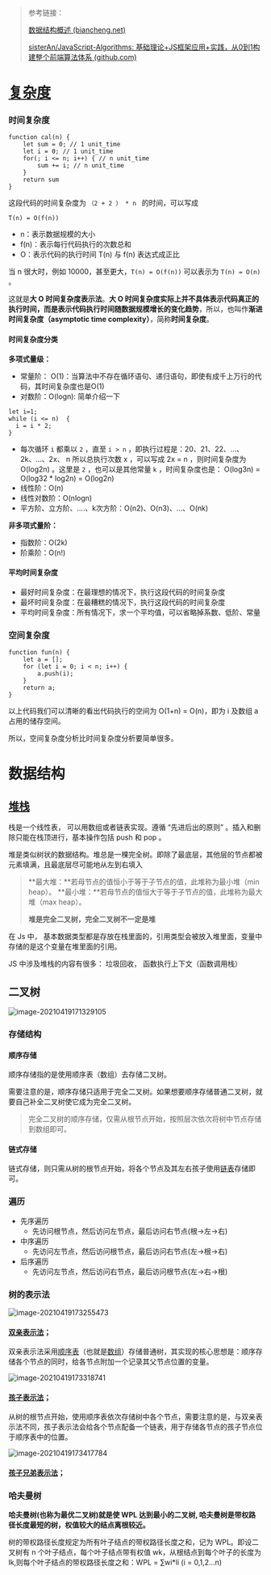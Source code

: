 > 参考链接：
>
>  [数据结构概述 (biancheng.net)](http://data.biancheng.net/intro/)
>
> [sisterAn/JavaScript-Algorithms: 基础理论+JS框架应用+实践，从0到1构建整个前端算法体系 (github.com)](https://github.com/sisterAn/JavaScript-Algorithms)





# [复杂度](https://github.com/sisterAn/JavaScript-Algorithms/issues/1)



### 时间复杂度



```
function cal(n) {
    let sum = 0; // 1 unit_time
    let i = 0; // 1 unit_time
    for(; i <= n; i++) { // n unit_time
        sum += i; // n unit_time
    }
    return sum
}
```



这段代码的时间复杂度为  `（2 + 2 ） * n ` 的时间，可以写成

```
T(n) = O(f(n))
```



- n：表示数据规模的大小
- f(n)：表示每行代码执行的次数总和
- O：表示代码的执行时间 T(n) 与 f(n) 表达式成正比

当 n 很大时，例如 10000，甚至更大，`T(n) = O(f(n))` 可以表示为 `T(n) = O(n)` 。

这就是**大 O 时间复杂度表示法**。**大 O 时间复杂度实际上并不具体表示代码真正的执行时间，而是表示代码执行时间随数据规模增长的变化趋势**，所以，也叫作**渐进时间复杂度（asymptotic time complexity）**，简称**时间复杂度**。





#### 时间复杂度分类

**多项式量级：**

- 常量阶： O(1)：当算法中不存在循环语句、递归语句，即使有成千上万行的代码，其时间复杂度也是Ο(1)
- 对数阶：O(logn): 简单介绍一下

```
let i=1;
while (i <= n)  {
  i = i * 2;
}
```

- 每次循环 `i` 都乘以 `2` ，直至 `i > n` ，即执行过程是：20、21、22、…、2k、…、2x、 n
    所以总执行次数 x ，可以写成 2x = n ，则时间复杂度为 O(log2n) 。这里是 `2` ，也可以是其他常量 `k` ，时间复杂度也是： O(log3n) = O(log32 * log2n) = O(log2n)
- 线性阶：O(n)
- 线性对数阶：O(nlogn)
- 平方阶、立方阶、….、k次方阶：O(n2)、O(n3)、…、O(nk)

**非多项式量阶：**

- 指数阶：O(2k)
- 阶乘阶：O(n!)



#### 平均时间复杂度

- 最好时间复杂度：在最理想的情况下，执行这段代码的时间复杂度
- 最坏时间复杂度：在最糟糕的情况下，执行这段代码的时间复杂度
- 平均时间复杂度：所有情况下，求一个平均值，可以省略掉系数、低阶、常量



### 空间复杂度

```
function fun(n) {
    let a = [];
    for (let i = 0; i < n; i++) {
        a.push(i);
    }
    return a;
}
```

以上代码我们可以清晰的看出代码执行的空间为 O(1+n) = O(n)，即为 i 及数组 a 占用的储存空间。

所以，空间复杂度分析比时间复杂度分析要简单很多。





# 数据结构



## [堆栈](https://segmentfault.com/a/1190000019755751)



栈是一个线性表， 可以用数组或者链表实现。遵循 “先进后出的原则” 。插入和删除只能在栈顶进行，基本操作包括 push 和 pop 。



堆是类似树状的数据结构。堆总是一棵完全树。即除了最底层，其他层的节点都被元素填满，且最底层尽可能地从左到右填入





> **最大堆：**若母节点的值恒小于等于子节点的值，此堆称为最小堆（min heap）。
> **最小堆：**若母节点的值恒大于等于子节点的值，此堆称为最大堆（max heap）。
>
> **堆是完全二叉树，完全二叉树不一定是堆**







在 Js 中， 基本数据类型都是存放在栈里面的，引用类型会被放入堆里面，变量中存储的是这个变量在堆里面的引用。



JS 中涉及堆栈的内容有很多： 垃圾回收， 函数执行上下文（函数调用栈）





## 二叉树

![image-20210419171329105](../../笔记图片/二叉树.png)





### 存储结构

#### 顺序存储

顺序存储指的是使用顺序表（数组）去存储二叉树。

需要注意的是，顺序存储只适用于完全二叉树。如果想要顺序存储普通二叉树，就要自己补全二叉树使它成为完全二叉树。



> 完全二叉树的顺序存储，仅需从根节点开始，按照层次依次将树中节点存储到数组即可。









#### 链式存储

链式存储，则只需从树的根节点开始，将各个节点及其左右孩子使用[链表](http://data.biancheng.net/view/160.html)存储即可。



### 遍历

- 先序遍历
    - 先访问根节点，然后访问左节点，最后访问右节点(根->左->右)
- 中序遍历
    - 先访问左节点，然后访问根节点，最后访问右节点(左->根->右)
- 后序遍历
    - 先访问左节点，然后访问右节点，最后访问根节点(左->右->根)





### 树的表示法

![image-20210419173255473](../../笔记图片/树的表示法.png)

#### [双亲表示法](http://data.biancheng.net/view/196.html)；

双亲表示法采用[顺序表](http://data.biancheng.net/view/158.html)（也就是[数组](http://data.biancheng.net/view/181.html)）存储普通树，其实现的核心思想是：顺序存储各个节点的同时，给各节点附加一个记录其父节点位置的变量。

![image-20210419173318741](../../笔记图片/二叉树双亲表示法.png)

#### [孩子表示法](http://data.biancheng.net/view/197.html)；

从树的根节点开始，使用顺序表依次存储树中各个节点，需要注意的是，与双亲表示法不同，孩子表示法会给各个节点配备一个链表，用于存储各节点的孩子节点位于顺序表中的位置。

![image-20210419173417784](../../笔记图片/二叉树孩子表示法.png)

#### [孩子兄弟表示法](http://data.biancheng.net/view/198.html)；



### 哈夫曼树

**哈夫曼树(也称为最优二叉树)就是使 WPL 达到最小的二叉树, 哈夫曼树是带权路径长度最短的树，权值较大的结点离根较近。**



树的带权路径长度规定为所有叶子结点的带权路径长度之和，记为 WPL。即设二叉树有 n 个叶子结点，每个叶子结点带有权值 wk，从根结点到每个叶子的长度为 lk,则每个叶子结点的带权路径长度之和：WPL = ∑wi*li (i = 0,1,2...n)






